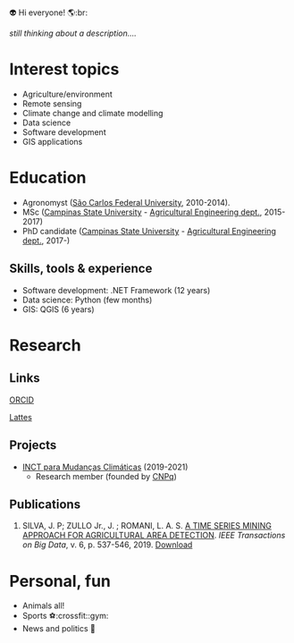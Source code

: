 :alien: Hi everyone! :earth_americas::br:

_still thinking about a description...._

# Interest topics
- Agriculture/environment
- Remote sensing
- Climate change and climate modelling
- Data science
- Software development  
- GIS applications

# Education
- Agronomyst ([São Carlos Federal University](https://www.cca.ufscar.br/pt-br), 2010-2014).
- MSc ([Campinas State University](https://www.unicamp.br/unicamp/english) - [Agricultural Engineering dept.](https://www.feagri.unicamp.br/portal/en/), 2015-2017)
- PhD candidate ([Campinas State University](https://www.unicamp.br/unicamp/english) - [Agricultural Engineering dept.](https://www.feagri.unicamp.br/portal/en/), 2017-)

## Skills, tools & experience
- Software development: .NET Framework (12 years)
- Data science: Python (few months)
- GIS: QGIS (6 years)

# Research

## Links
[ORCID](https://orcid.org/0000-0002-0695-9111)

[Lattes](http://lattes.cnpq.br/5431196146146601)

## Projects

- [INCT para Mudanças Climáticas](http://www.ccst.inpe.br/projetos/inct/) (2019-2021)
  - Research member (founded by [CNPq](https://www.gov.br/cnpq/pt-br))

## Publications
1. SILVA, J. P; ZULLO Jr., J.  ; ROMANI, L. A. S. [A TIME SERIES MINING APPROACH FOR AGRICULTURAL AREA DETECTION](http://dx.doi.org/10.1109/TBDATA.2019.2913402). *IEEE Transactions on Big Data*, v. 6, p. 537-546, 2019. [Download](https://raw.githubusercontent.com/jotape-e/jotape-e.github.io/main/publications/08701458.pdf)

# Personal, fun
- Animals all!
- Sports :soccer::crossfit::gym:
- News and politics :newspaper:
